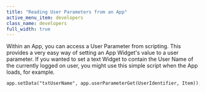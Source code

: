 ```yaml
---
title: "Reading User Parameters from an App"
active_menu_item: developers
class_name: developers
full_width: true
---
```



Within an App, you can access a User Parameter from scripting. This provides a very easy way of setting an App Widget's value to a user parameter. If you wanted to set a text Widget to contain the User Name of the currently logged on user, you might use this simple script when the App loads, for example.

    app.setData("txtUserName", app.userParameterGet(UserIdentifier, Item));
   

